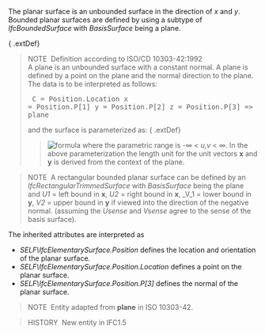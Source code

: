 The planar surface is an unbounded surface in the direction of _x_ and _y_. Bounded planar surfaces are defined by using a subtype of _IfcBoundedSurface_ with _BasisSurface_ being a plane.

{ .extDef}
> NOTE&nbsp; Definition according to ISO/CD 10303-42:1992  
> A plane is an unbounded surface with a constant normal. A plane is defined by a point on the plane and the normal direction to the plane. The data is to be interpreted as follows: <pre>
   C = Position.Location
   x = Position.P[1]
   y = Position.P[2]
   z = Position.P[3] =&gt; normal to plane
</pre> and the surface is parameterized as: 
{ .extDef}
>> ![formula](../../../../../../figures/ifcplane-math1.gif.gif)
>  where the parametric range is -&infin; &lt; _u,v_ &lt; &infin;. In the above parameterization the length unit for the unit vectors **x** and **y** is derived from the context of the plane.

> NOTE&nbsp; A rectangular bounded planar surface can be defined by an _IfcRectangularTrimmedSurface_ with _BasisSurface_ being the plane and _U1_ = left bound in **x**, _U2_ = right bound in **x**, _V_1 = lower bound in **y**, _V2_ = upper bound in **y** if viewed into the direction of the negative normal. (assuming the _Usense_ and _Vsense_ agree to the sense of the basis surface).

The inherited attributes are interpreted as

* _SELF\IfcElementarySurface.Position_ defines the location and orientation of the planar surface.
* _SELF\IfcElementarySurface.Position.Location_ defines a point on the planar surface.
* _SELF\IfcElementarySurface.Position.P[3]_ defines the normal of the planar surface.

> NOTE&nbsp; Entity adapted from **plane** in ISO 10303-42.

> HISTORY&nbsp; New entity in IFC1.5
